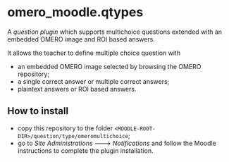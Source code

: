 # omero_moodle.qtypes

A *question plugin* which supports multichoice questions extended with an embedded OMERO image and ROI based answers.

It allows the teacher to define multiple choice question with

* an embedded OMERO image selected by browsing the OMERO repository;
* a single correct answer or multiple correct answers;
* plaintext answers or ROI based answers.


## How to install

* copy this repository to the folder `<MOODLE-ROOT-DIR>/question/type/omeromultichoice`;
* go to *Site Administrations* ---> *Notifications* and follow the Moodle instructions to complete the plugin installation.